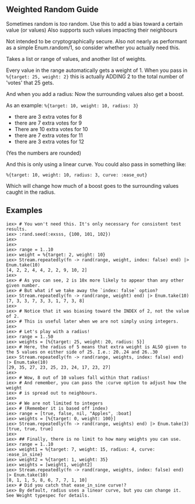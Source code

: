 ## Weighted Random Guide

Sometimes random is *too* random. Use this to add a bias toward a certain value (or values)
Also supports such values impacting their neighbours

Not intended to be cryptographically secure.
Also not nearly as performant as a simple Enum.random/1, so consider whether you actually need this.

Takes a list or range of values, and another list of weights.

Every value in the range automatically gets a weight of 1.
When you pass in `%{target: 25, weight: 2}` this is actually ADDING 2 to the total number of 'votes' that 25 gets.

And when you add a radius: Now the surrounding values also get a boost.

As an example: `%{target: 10, weight: 10, radius: 3}`

- there are 3 extra votes for 8
- there are 7 extra votes for 9
- There are 10 extra votes for 10
- there are 7 extra votes for 11
- there are 3 extra votes for 12

(Yes the numbers are rounded)

And this is only using a linear curve. You could also pass in something like:

`%{target: 10, weight: 10, radius: 3, curve: :ease_out}`

Which will change how much of a boost goes to the surrounding values caught in the radius.

## Examples

    iex> # You won't need this. It's only necessary for consistent test results.
    iex> :rand.seed(:exsss, {100, 101, 102})
    iex>
    iex>
    iex> range = 1..10
    iex> weight = %{target: 2, weight: 10}
    iex> Stream.repeatedly(fn -> rand(range, weight, index: false) end) |> Enum.take(10)
    [4, 2, 2, 4, 4, 2, 2, 9, 10, 2]
    iex>
    iex> # As you can see, 2 is 10x more likely to appear than any other given number.
    iex> # But what if we take away the `index: false` option?
    iex> Stream.repeatedly(fn -> rand(range, weight) end) |> Enum.take(10)
    [7, 3, 3, 7, 3, 3, 1, 7, 3, 8]
    iex>
    iex> # Notice that it was biasing toward the INDEX of 2, not the value of 2.
    iex> # This is useful later when we are not simply using integers.
    iex>
    iex> # Let's play with a radius!
    iex> range = 1..50
    iex> weights = [%{target: 25, weight: 20, radius: 5}]
    iex> # Here, the radius of 5 means that extra weight is ALSO given to the 5 values on either side of 25. I.e.: 20..24 and 26..30
    iex> Stream.repeatedly(fn -> rand(range, weights, index: false) end) |> Enum.take(10)
    [29, 35, 27, 23, 25, 23, 24, 17, 23, 27]
    iex>
    iex> # Wow, 8 out of 10 values fall within that radius!
    iex> # And remember, you can pass the :curve option to adjust how the weight
    iex> # is spread out to neighbours.
    iex>
    iex> # We are not limited to integers
    iex> # (Remember it is based off index)
    iex> range = [true, false, nil, "Apples", :boat]
    iex> weights = [%{target: 0, weight: 100}]
    iex> Stream.repeatedly(fn -> rand(range, weights) end) |> Enum.take(3)
    [true, true, true]
    iex>
    iex> ## Finally, there is no limit to how many weights you can use.
    iex> range = 1..10
    iex> weight1 = %{target: 7, weight: 15, radius: 4, curve: :ease_in_sine}
    iex> weight2 = %{target: 1, weight: 35}
    iex> weights = [weight1, weight2]
    iex> Stream.repeatedly(fn -> rand(range, weights, index: false) end) |> Enum.take(10)
    [8, 1, 1, 5, 8, 6, 7, 7, 1, 10]
    iex> # Did you catch that ease_in_sine curve!?
    iex> By default, radius uses a linear curve, but you can change it. See Weight typespec for details.
